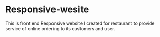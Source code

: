 # Responsive-wesite
This is front end Responsive website I created for restaurant to provide service of online ordering to its customers and user.
